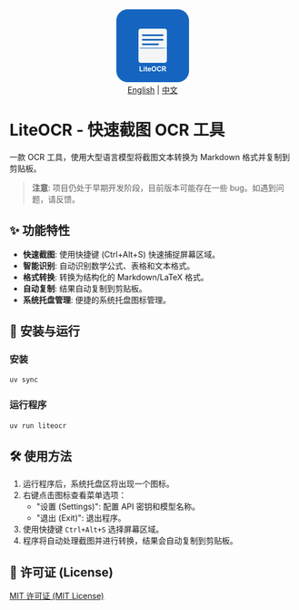 <div align="center">
  <img src="resources/icon.png" width="128" height="128" alt="LiteOCR Icon">
</div>

<div align="center">
  <a href="README.md">English</a> |
  <a href="README_zh.md">中文</a>
</div>

# LiteOCR - 快速截图 OCR 工具

一款 OCR 工具，使用大型语言模型将截图文本转换为 Markdown 格式并复制到剪贴板。

> **注意**: 项目仍处于早期开发阶段，目前版本可能存在一些 bug。如遇到问题，请反馈。

## ✨ 功能特性

- **快速截图**: 使用快捷键 (Ctrl+Alt+S) 快速捕捉屏幕区域。
- **智能识别**: 自动识别数学公式、表格和文本格式。
- **格式转换**: 转换为结构化的 Markdown/LaTeX 格式。
- **自动复制**: 结果自动复制到剪贴板。
- **系统托盘管理**: 便捷的系统托盘图标管理。

## 🚀 安装与运行

### 安装

```bash
uv sync
```

### 运行程序

```bash
uv run liteocr
```

## 🛠️ 使用方法

1. 运行程序后，系统托盘区将出现一个图标。
2. 右键点击图标查看菜单选项：
   - "设置 (Settings)": 配置 API 密钥和模型名称。
   - "退出 (Exit)": 退出程序。
3. 使用快捷键 `Ctrl+Alt+S` 选择屏幕区域。
4. 程序将自动处理截图并进行转换，结果会自动复制到剪贴板。

## 📄 许可证 (License)

[MIT 许可证 (MIT License)](LICENSE)
